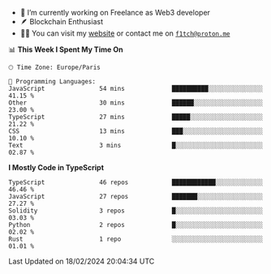 - 🔭 I’m currently working on Freelance as Web3 developer
- 🪶 Blockchain Enthusiast
- 👨‍💻 You can visit my [website](https://f1tch.xyz) or contact me on [`f1tch@proton.me`](mailto:f1tch@proton.me)

<!--START_SECTION:waka-->
📊 **This Week I Spent My Time On** 

```text
🕑︎ Time Zone: Europe/Paris

💬 Programming Languages: 
JavaScript               54 mins             ██████████░░░░░░░░░░░░░░░   41.15 % 
Other                    30 mins             ██████░░░░░░░░░░░░░░░░░░░   23.00 % 
TypeScript               27 mins             █████░░░░░░░░░░░░░░░░░░░░   21.22 % 
CSS                      13 mins             ███░░░░░░░░░░░░░░░░░░░░░░   10.10 % 
Text                     3 mins              █░░░░░░░░░░░░░░░░░░░░░░░░   02.87 % 
```

**I Mostly Code in TypeScript** 

```text
TypeScript               46 repos            ████████████░░░░░░░░░░░░░   46.46 % 
JavaScript               27 repos            ███████░░░░░░░░░░░░░░░░░░   27.27 % 
Solidity                 3 repos             █░░░░░░░░░░░░░░░░░░░░░░░░   03.03 % 
Python                   2 repos             █░░░░░░░░░░░░░░░░░░░░░░░░   02.02 % 
Rust                     1 repo              ░░░░░░░░░░░░░░░░░░░░░░░░░   01.01 % 
```




 Last Updated on 18/02/2024 20:04:34 UTC
<!--END_SECTION:waka-->
